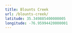 ```yaml
---
title: Blounts Creek
url: /blounts-creek/
latitude: 35.349885400000005
longitude: -76.95994420000001
---
```

